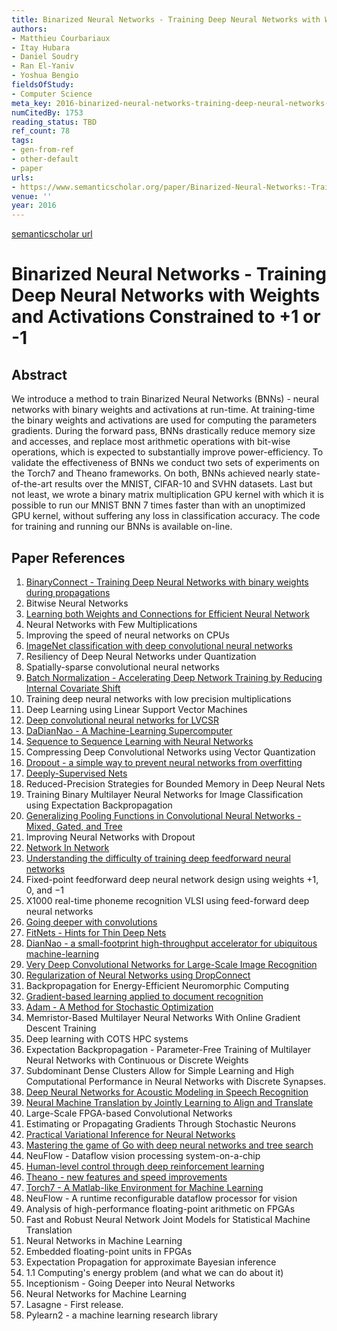 ```yaml
---
title: Binarized Neural Networks - Training Deep Neural Networks with Weights and Activations Constrained to +1 or -1
authors:
- Matthieu Courbariaux
- Itay Hubara
- Daniel Soudry
- Ran El-Yaniv
- Yoshua Bengio
fieldsOfStudy:
- Computer Science
meta_key: 2016-binarized-neural-networks-training-deep-neural-networks-with-weights-and-activations-constrained-to-1-or-1
numCitedBy: 1753
reading_status: TBD
ref_count: 78
tags:
- gen-from-ref
- other-default
- paper
urls:
- https://www.semanticscholar.org/paper/Binarized-Neural-Networks:-Training-Deep-Neural-and-Courbariaux-Hubara/6eecc808d4c74e7d0d7ef6b8a4112c985ced104d?sort=total-citations
venue: ''
year: 2016
---
```


[semanticscholar url](https://www.semanticscholar.org/paper/Binarized-Neural-Networks:-Training-Deep-Neural-and-Courbariaux-Hubara/6eecc808d4c74e7d0d7ef6b8a4112c985ced104d?sort=total-citations)

# Binarized Neural Networks - Training Deep Neural Networks with Weights and Activations Constrained to +1 or -1

## Abstract

We introduce a method to train Binarized Neural Networks (BNNs) - neural networks with binary weights and activations at run-time. At training-time the binary weights and activations are used for computing the parameters gradients. During the forward pass, BNNs drastically reduce memory size and accesses, and replace most arithmetic operations with bit-wise operations, which is expected to substantially improve power-efficiency. To validate the effectiveness of BNNs we conduct two sets of experiments on the Torch7 and Theano frameworks. On both, BNNs achieved nearly state-of-the-art results over the MNIST, CIFAR-10 and SVHN datasets. Last but not least, we wrote a binary matrix multiplication GPU kernel with which it is possible to run our MNIST BNN 7 times faster than with an unoptimized GPU kernel, without suffering any loss in classification accuracy. The code for training and running our BNNs is available on-line.

## Paper References

1. [BinaryConnect - Training Deep Neural Networks with binary weights during propagations](2015-binaryconnect-training-deep-neural-networks-with-binary-weights-during-propagations.md)
2. Bitwise Neural Networks
3. [Learning both Weights and Connections for Efficient Neural Network](2015-learning-both-weights-and-connections-for-efficient-neural-network.md)
4. Neural Networks with Few Multiplications
5. Improving the speed of neural networks on CPUs
6. [ImageNet classification with deep convolutional neural networks](2012-imagenet-classification-with-deep-convolutional-neural-networks.md)
7. Resiliency of Deep Neural Networks under Quantization
8. Spatially-sparse convolutional neural networks
9. [Batch Normalization - Accelerating Deep Network Training by Reducing Internal Covariate Shift](2015-batch-normalization-accelerating-deep-network-training-by-reducing-internal-covariate-shift.md)
10. Training deep neural networks with low precision multiplications
11. Deep Learning using Linear Support Vector Machines
12. [Deep convolutional neural networks for LVCSR](2013-deep-convolutional-neural-networks-for-lvcsr.md)
13. [DaDianNao - A Machine-Learning Supercomputer](2014-dadiannao-a-machine-learning-supercomputer.md)
14. [Sequence to Sequence Learning with Neural Networks](2014-sequence-to-sequence-learning-with-neural-networks.md)
15. Compressing Deep Convolutional Networks using Vector Quantization
16. [Dropout - a simple way to prevent neural networks from overfitting](2014-dropout-a-simple-way-to-prevent-neural-networks-from-overfitting.md)
17. [Deeply-Supervised Nets](2015-deeply-supervised-nets.md)
18. Reduced-Precision Strategies for Bounded Memory in Deep Neural Nets
19. Training Binary Multilayer Neural Networks for Image Classification using Expectation Backpropagation
20. [Generalizing Pooling Functions in Convolutional Neural Networks - Mixed, Gated, and Tree](2016-generalizing-pooling-functions-in-convolutional-neural-networks-mixed-gated-and-tree.md)
21. Improving Neural Networks with Dropout
22. [Network In Network](2014-network-in-network.md)
23. [Understanding the difficulty of training deep feedforward neural networks](2010-understanding-the-difficulty-of-training-deep-feedforward-neural-networks.md)
24. Fixed-point feedforward deep neural network design using weights +1, 0, and −1
25. X1000 real-time phoneme recognition VLSI using feed-forward deep neural networks
26. [Going deeper with convolutions](2015-going-deeper-with-convolutions.md)
27. [FitNets - Hints for Thin Deep Nets](2015-fitnets-hints-for-thin-deep-nets.md)
28. [DianNao - a small-footprint high-throughput accelerator for ubiquitous machine-learning](2014-diannao-a-small-footprint-high-throughput-accelerator-for-ubiquitous-machine-learning.md)
29. [Very Deep Convolutional Networks for Large-Scale Image Recognition](2015-very-deep-convolutional-networks-for-large-scale-image-recognition.md)
30. [Regularization of Neural Networks using DropConnect](2013-regularization-of-neural-networks-using-dropconnect.md)
31. Backpropagation for Energy-Efficient Neuromorphic Computing
32. [Gradient-based learning applied to document recognition](1998-gradient-based-learning-applied-to-document-recognition.md)
33. [Adam - A Method for Stochastic Optimization](2015-adam-a-method-for-stochastic-optimization.md)
34. Memristor-Based Multilayer Neural Networks With Online Gradient Descent Training
35. Deep learning with COTS HPC systems
36. Expectation Backpropagation - Parameter-Free Training of Multilayer Neural Networks with Continuous or Discrete Weights
37. Subdominant Dense Clusters Allow for Simple Learning and High Computational Performance in Neural Networks with Discrete Synapses.
38. [Deep Neural Networks for Acoustic Modeling in Speech Recognition](2012-deep-neural-networks-for-acoustic-modeling-in-speech-recognition.md)
39. [Neural Machine Translation by Jointly Learning to Align and Translate](2015-neural-machine-translation-by-jointly-learning-to-align-and-translate.md)
40. Large-Scale FPGA-based Convolutional Networks
41. Estimating or Propagating Gradients Through Stochastic Neurons
42. [Practical Variational Inference for Neural Networks](2011-practical-variational-inference-for-neural-networks.md)
43. [Mastering the game of Go with deep neural networks and tree search](2016-mastering-the-game-of-go-with-deep-neural-networks-and-tree-search.md)
44. NeuFlow - Dataflow vision processing system-on-a-chip
45. [Human-level control through deep reinforcement learning](2015-human-level-control-through-deep-reinforcement-learning.md)
46. [Theano - new features and speed improvements](2012-theano-new-features-and-speed-improvements.md)
47. [Torch7 - A Matlab-like Environment for Machine Learning](2011-torch7-a-matlab-like-environment-for-machine-learning.md)
48. NeuFlow - A runtime reconfigurable dataflow processor for vision
49. Analysis of high-performance floating-point arithmetic on FPGAs
50. Fast and Robust Neural Network Joint Models for Statistical Machine Translation
51. Neural Networks in Machine Learning
52. Embedded floating-point units in FPGAs
53. Expectation Propagation for approximate Bayesian inference
54. 1.1 Computing's energy problem (and what we can do about it)
55. Inceptionism - Going Deeper into Neural Networks
56. Neural Networks for Machine Learning
57. Lasagne - First release.
58. Pylearn2 - a machine learning research library
